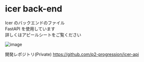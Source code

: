 # icer back-end

Icer のバックエンドのファイル  
FastAPI を使用しています  
詳しくはアピールシートをご覧ください

![image](https://github.com/p2hacks2023/pre-10/assets/49752462/f5d18533-61c2-47d0-966d-5443b55c5d2b)

開発レポジトリ(Private)
https://github.com/p2-progression/icer-api
